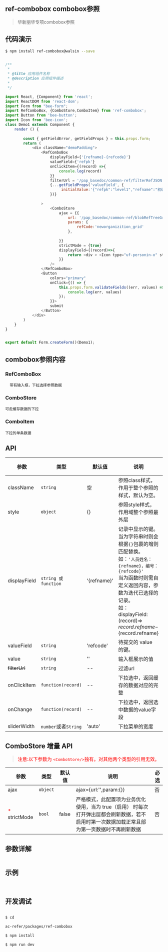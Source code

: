## ref-combobox combobox参照

> 华新丽华专项combobox参照

## 代码演示
```sh
$ npm install ref-combobox@walsin --save
```

```javascript

/**
 *
 * @title 应用组件名称
 * @description 应用组件描述
 *
 */

import React, {Component} from 'react';
import ReactDOM from 'react-dom';
import Form from "bee-form";
import RefComboBox, {ComboStore,ComboItem} from 'ref-combobox';
import Button from 'bee-button';
import Icon from 'bee-icon';
class Demo1 extends Component {
    render () {
        
        const { getFieldError, getFieldProps } = this.props.form;
        return (
            <div className="demoPadding">
                <RefComboBox 
                    displayField={'{refname}-{refcode}'}
                    valueField={'refpk'}
                    onClickItem={(record) =>{
                        console.log(record)
                    }}
                    filterUrl = '/pap_basedoc/common-ref/filterRefJSON'
                    {...getFieldProps('valueField', {
                         initialValue:'{"refpk":"level1","refname":"初级"}',  //M0000000000002
                    })}
                    
                >
                    <ComboStore 
                        ajax = {{
                            url: '/pap_basedoc/common-ref/blobRefTreeGrid',
                            params: {
                                refCode:'neworganizition_grid'
                            },
                            
                        }}
                        strictMode = {true}
                        displayField={(record)=>{
                            return <div > <Icon type="uf-personin-o" style={{color: 'red'}}/> {record.refname}-{record.refcode}-{record.type}</div>
                        }}
                    />
                </RefComboBox>
                <Button 
                    colors="primary"
                    onClick={() => {
                        this.props.form.validateFields((err, values) => {
                            console.log(err, values)
                        });
                    }}>
                    submit
                </Button>
            </div>
        )
    }
}


export default Form.createForm()(Demo1);


```

## combobox参照内容

### RefComboBox
    
      带有输入框，下拉选择参照数据

### ComboStore
    
    可走缓存数据的下拉

### ComboItem
    
    下拉的单条数据

## API

参数 | 类型 |默认值| 说明 | 必选
---|---|--- | --- | ---
className |`string`|空 | 参照class样式，作用于整个参照的样式，默认为空。 | 否
style| `object`|{} | 参照style样式，作用域整个参照最外层|否
displayField |<code>string 或 function</code>|'{refname}' |记录中显示的键。<br/>当为字符串时则会根据`{}`包裹的增则匹配替换。<br/>如：`'人员姓名：{refname}，编号：{refcode}'`<br/>当为函数时则需自定义返回内容，参数为迭代已选择的记录。<br/>如：<br/>displayField: (record)=>  ${record.refname}-${record.refname}| 否
valueField |`string`|'refcode' |待提交的 value 的键。 | 否
value| `string` | ''|输入框展示的值| 否
<s>filterUrl</s>| `string` | -- | 过滤url | 否
onClickItem | `function(record)`| -- | 下拉选中，返回缓存的数据对应的完整| 否
onChange| `function(record)`| -- | 下拉选中，返回选中数据的value字段| 否
sliderWidth|`number`或者`String`| 'auto'| 下拉菜单的宽度|否



## ComboStore 增量 API
><span style="color: red; font-size: 15px;">注意:以下参数为 `<ComboStore/>`独有。对其他两个类型的引用无效。</span>

参数 | 类型 |默认值| 说明 | 必选
---|---|--- | --- | ---
ajax| `object` | | ajax={url:'',param:{}}|否
<span style="color:red;">*</span> strictMode|`bool`|false |严格模式，此配置项为业务优化使用，当为 true（启用） 时每次打开弹出层都会刷新数据，若不启用时第一次数据加载正常且部为第一页数据时不再刷新数据 | 否



## 参数详解

```js

```
## 示例
```javascript
   
```

## 开发调试

```sh

$ cd 

ac-refer/packages/ref-combobox

$ npm install

$ npm run dev

```

